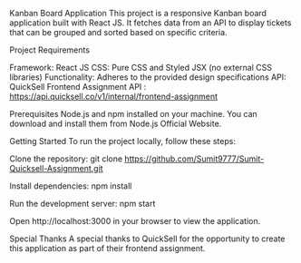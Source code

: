 Kanban Board Application
This project is a responsive Kanban board application built with React JS. It fetches data from an API to display tickets that can be grouped and sorted based on specific criteria.

Project Requirements

Framework: React JS
CSS: Pure CSS and Styled JSX (no external CSS libraries)
Functionality: Adheres to the provided design specifications
API: QuickSell Frontend Assignment API : https://api.quicksell.co/v1/internal/frontend-assignment

Prerequisites
Node.js and npm installed on your machine. You can download and install them from Node.js Official Website.


Getting Started
To run the project locally, follow these steps:

Clone the repository:
git clone  https://github.com/Sumit9777/Sumit-Quicksell-Assignment.git


Install dependencies:
npm install


Run the development server:
npm start


Open http://localhost:3000 in your browser to view the application.


Special Thanks
A special thanks to QuickSell for the opportunity to create this application as part of their frontend assignment.
